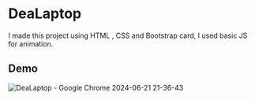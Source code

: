 # DeaLaptop

I made this project using HTML , CSS and Bootstrap card, I used basic JS for animation.

## Demo

![DeaLaptop - Google Chrome 2024-06-21 21-36-43](https://github.com/user-attachments/assets/661a6b08-c583-479d-90d4-7d8c32153551)
